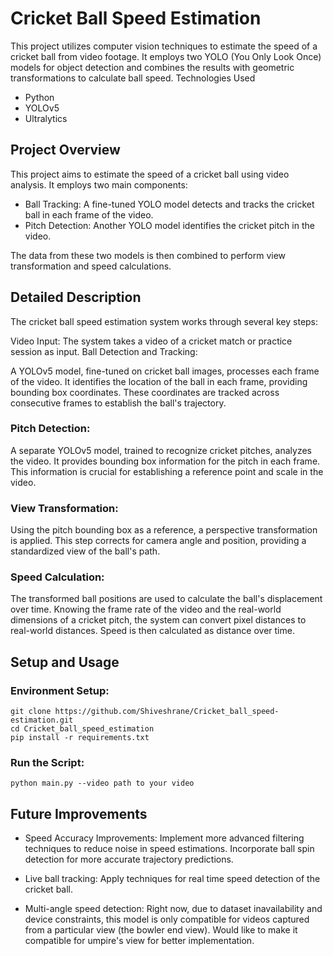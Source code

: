 # Cricket Ball Speed Estimation
This project utilizes computer vision techniques to estimate the speed of a cricket ball from video footage. It employs two YOLO (You Only Look Once) models for object detection and combines the results with geometric transformations to calculate ball speed.
Technologies Used

- Python
- YOLOv5
- Ultralytics

## Project Overview
This project aims to estimate the speed of a cricket ball using video analysis. It employs two main components:

- Ball Tracking: A fine-tuned YOLO model detects and tracks the cricket ball in each frame of the video.
- Pitch Detection: Another YOLO model identifies the cricket pitch in the video.

The data from these two models is then combined to perform view transformation and speed calculations.


## Detailed Description
The cricket ball speed estimation system works through several key steps:

Video Input: The system takes a video of a cricket match or practice session as input.
Ball Detection and Tracking:

A YOLOv5 model, fine-tuned on cricket ball images, processes each frame of the video.
It identifies the location of the ball in each frame, providing bounding box coordinates.
These coordinates are tracked across consecutive frames to establish the ball's trajectory.


### Pitch Detection:

A separate YOLOv5 model, trained to recognize cricket pitches, analyzes the video.
It provides bounding box information for the pitch in each frame.
This information is crucial for establishing a reference point and scale in the video.


### View Transformation:

Using the pitch bounding box as a reference, a perspective transformation is applied.
This step corrects for camera angle and position, providing a standardized view of the ball's path.


### Speed Calculation:

The transformed ball positions are used to calculate the ball's displacement over time.
Knowing the frame rate of the video and the real-world dimensions of a cricket pitch, the system can convert pixel distances to real-world distances.
Speed is then calculated as distance over time.

## Setup and Usage

### Environment Setup:
```
git clone https://github.com/Shiveshrane/Cricket_ball_speed-estimation.git
cd Cricket_ball_speed_estimation
pip install -r requirements.txt
 ```


### Run the Script:
```
python main.py --video path to your video
```


## Future Improvements

- Speed Accuracy Improvements:
Implement more advanced filtering techniques to reduce noise in speed estimations.
Incorporate ball spin detection for more accurate trajectory predictions.

- Live ball tracking:
  Apply techniques for real time speed detection of the cricket ball.

- Multi-angle speed detection:
  Right now, due to dataset inavailability and device constraints, this model is only compatible for videos captured from a particular view (the bowler end view). Would like to make it compatible for umpire's view for better implementation.







